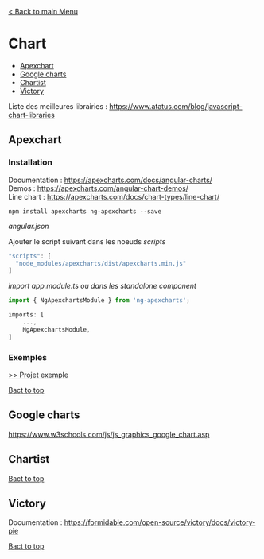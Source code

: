 [< Back to main Menu](https://github.com/gsoulie/angular-resources/blob/master/ng-sheet.md)    

# Chart

* [Apexchart](#apexchart)     
* [Google charts](#google-charts)     
* [Chartist](#chartist)     
* [Victory](#victory)     

Liste des meilleures librairies : https://www.atatus.com/blog/javascript-chart-libraries     

## Apexchart

### Installation

Documentation : https://apexcharts.com/docs/angular-charts/     
Demos : https://apexcharts.com/angular-chart-demos/      
Line chart : https://apexcharts.com/docs/chart-types/line-chart/     

````
npm install apexcharts ng-apexcharts --save 
````

*angular.json*

Ajouter le script suivant dans les noeuds *scripts*

````typescript
"scripts": [
  "node_modules/apexcharts/dist/apexcharts.min.js"
]
````

*import app.module.ts ou dans les standalone component*

````typescript
import { NgApexchartsModule } from 'ng-apexcharts';

imports: [
	...,
	NgApexchartsModule,
]
````

### Exemples

[>> Projet exemple](https://github.com/gsoulie/angular-apexchart)     

[Bact to top](#chart)    

## Google charts

https://www.w3schools.com/js/js_graphics_google_chart.asp     

## Chartist

[Bact to top](#chart)    

## Victory

Documentation : https://formidable.com/open-source/victory/docs/victory-pie    

[Bact to top](#chart) 
